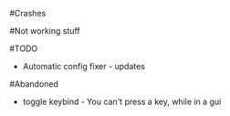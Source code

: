 #Crashes

#Not working stuff

#TODO
- Automatic config fixer - updates

#Abandoned
- toggle keybind - You can't press a key, while in a gui
